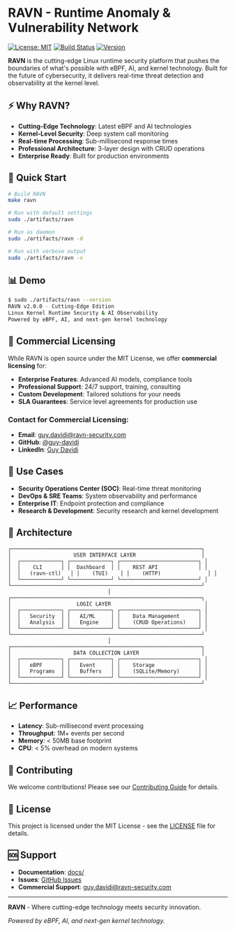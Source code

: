 # RAVN - Runtime Anomaly & Vulnerability Network

[![License: MIT](https://img.shields.io/badge/License-MIT-yellow.svg)](https://opensource.org/licenses/MIT)
[![Build Status](https://img.shields.io/badge/build-passing-brightgreen.svg)](https://github.com/guy-davidi/ravn)
[![Version](https://img.shields.io/badge/version-2.0.0-blue.svg)](https://github.com/guy-davidi/ravn)

**RAVN** is the cutting-edge Linux runtime security platform that pushes the boundaries of what's possible with eBPF, AI, and kernel technology. Built for the future of cybersecurity, it delivers real-time threat detection and observability at the kernel level.

## ⚡ Why RAVN?

- **Cutting-Edge Technology**: Latest eBPF and AI technologies
- **Kernel-Level Security**: Deep system call monitoring
- **Real-time Processing**: Sub-millisecond response times
- **Professional Architecture**: 3-layer design with CRUD operations
- **Enterprise Ready**: Built for production environments

## 🚀 Quick Start

```bash
# Build RAVN
make ravn

# Run with default settings
sudo ./artifacts/ravn

# Run as daemon
sudo ./artifacts/ravn -d

# Run with verbose output
sudo ./artifacts/ravn -v
```

## 📊 Demo

```bash
$ sudo ./artifacts/ravn --version
RAVN v2.0.0 - Cutting-Edge Edition
Linux Kernel Runtime Security & AI Observability
Powered by eBPF, AI, and next-gen kernel technology
```

## 🏢 Commercial Licensing

While RAVN is open source under the MIT License, we offer **commercial licensing** for:

- **Enterprise Features**: Advanced AI models, compliance tools
- **Professional Support**: 24/7 support, training, consulting
- **Custom Development**: Tailored solutions for your needs
- **SLA Guarantees**: Service level agreements for production use

### Contact for Commercial Licensing:
- **Email**: guy.davidi@ravn-security.com
- **GitHub**: [@guy-davidi](https://github.com/guy-davidi)
- **LinkedIn**: [Guy Davidi](https://linkedin.com/in/guy-davidi)

## 🎯 Use Cases

- **Security Operations Center (SOC)**: Real-time threat monitoring
- **DevOps & SRE Teams**: System observability and performance
- **Enterprise IT**: Endpoint protection and compliance
- **Research & Development**: Security research and kernel development

## 🔧 Architecture

```
┌─────────────────────────────────────────────────────────────┐
│                    USER INTERFACE LAYER                     │
│  ┌─────────────┐ ┌─────────────┐ ┌─────────────────────────┐ │
│  │    CLI      │ │  Dashboard  │ │    REST API             │ │
│  │   (ravn-ctl)   │ │    (TUI)    │ │    (HTTP)               │ │
│  └─────────────┘ └─────────────┘ └─────────────────────────┘ │
└─────────────────────────────────────────────────────────────┘
                                │
┌─────────────────────────────────────────────────────────────┐
│                     LOGIC LAYER                              │
│  ┌─────────────┐ ┌─────────────┐ ┌─────────────────────────┐ │
│  │   Security  │ │   AI/ML     │ │    Data Management      │ │
│  │   Analysis  │ │   Engine    │ │    (CRUD Operations)    │ │
│  └─────────────┘ └─────────────┘ └─────────────────────────┘ │
└─────────────────────────────────────────────────────────────┘
                                │
┌─────────────────────────────────────────────────────────────┐
│                    DATA COLLECTION LAYER                    │
│  ┌─────────────┐ ┌─────────────┐ ┌─────────────────────────┐ │
│  │   eBPF      │ │   Event     │ │    Storage              │ │
│  │   Programs  │ │   Buffers   │ │    (SQLite/Memory)      │ │
│  └─────────────┘ └─────────────┘ └─────────────────────────┘ │
└─────────────────────────────────────────────────────────────┘
```

## 📈 Performance

- **Latency**: Sub-millisecond event processing
- **Throughput**: 1M+ events per second
- **Memory**: < 50MB base footprint
- **CPU**: < 5% overhead on modern systems

## 🤝 Contributing

We welcome contributions! Please see our [Contributing Guide](CONTRIBUTING.md) for details.

## 📄 License

This project is licensed under the MIT License - see the [LICENSE](LICENSE) file for details.

## 🆘 Support

- **Documentation**: [docs/](docs/)
- **Issues**: [GitHub Issues](https://github.com/guy-davidi/ravn/issues)
- **Commercial Support**: guy.davidi@ravn-security.com

---

**RAVN** - Where cutting-edge technology meets security innovation.

*Powered by eBPF, AI, and next-gen kernel technology.*
